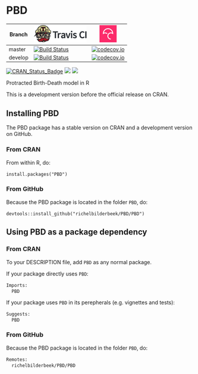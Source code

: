 # PBD

Branch|[![Travis CI logo](TravisCI.png)](https://travis-ci.org)|[![Codecov logo](Codecov.png)](https://www.codecov.io)
---|---|---
master|[![Build Status](https://travis-ci.org/richelbilderbeek/PBD.svg?branch=master)](https://travis-ci.org/richelbilderbeek/PBD) | [![codecov.io](https://codecov.io/github/richelbilderbeek/PBD/coverage.svg?branch=master)](https://codecov.io/github/richelbilderbeek/PBD?branch=master)
develop|[![Build Status](https://travis-ci.org/richelbilderbeek/PBD.svg?branch=develop)](https://travis-ci.org/richelbilderbeek/PBD) | [![codecov.io](https://codecov.io/github/richelbilderbeek/PBD/coverage.svg?branch=develop)](https://codecov.io/github/richelbilderbeek/PBD?branch=develop)

[![CRAN_Status_Badge](http://www.r-pkg.org/badges/version/PBD)](https://cran.r-project.org/package=PBD)
[![](http://cranlogs.r-pkg.org/badges/grand-total/PBD)]( https://CRAN.R-project.org/package=PBD)
[![](http://cranlogs.r-pkg.org/badges/PBD)](https://CRAN.R-project.org/package=PBD)

Protracted Birth-Death model in R

This is a development version before the official release on CRAN.

## Installing PBD

The PBD package has a stable version on CRAN and 
a development version on GitHub.

### From CRAN

From within R, do:

```
install.packages("PBD")
```

### From GitHub

Because the PBD package is located in the folder `PBD`, do:

```
devtools::install_github("richelbilderbeek/PBD/PBD")
```

## Using PBD as a package dependency

### From CRAN

To your DESCRIPTION file, add `PBD` as any normal package.

If your package directly uses `PBD`:

```
Imports:
  PBD
```

If your package uses `PBD` in its perepherals (e.g. vignettes and tests):

```
Suggests:
  PBD
```

### From GitHub

Because the PBD package is located in the folder `PBD`, do:

```
Remotes:
  richelbilderbeek/PBD/PBD
```
